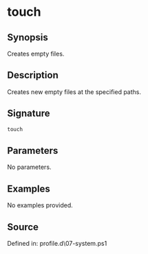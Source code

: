 # touch

## Synopsis

Creates empty files.

## Description

Creates new empty files at the specified paths.

## Signature

```powershell
touch
```

## Parameters

No parameters.

## Examples

No examples provided.

## Source

Defined in: profile.d\07-system.ps1
